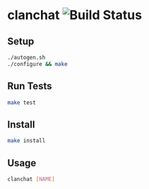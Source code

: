 # clanchat ![Build Status](https://travis-ci.org/vail130/clanchat.svg)

## Setup

```sh
./autogen.sh
./configure && make
```

## Run Tests

```sh
make test
```

## Install

```sh
make install
```

## Usage

```sh
clanchat [NAME]
```

